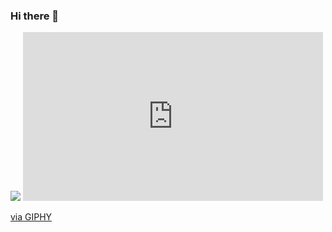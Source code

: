 ### Hi there 👋

<!--
**storm-cpu/storm-cpu** is a ✨ _special_ ✨ repository because its `README.md` (this file) appears on your GitHub profile.

Here are some ideas to get you started:

- 🔭 I’m currently working on Be Solution
- 🌱 I’m currently learning Hutech Univercity
-->
<img src = "https://github-readme-stats.vercel.app/api?username=storm-cpu&&show_icons=true&title_color=5094F0&icon_color=bb2acf&text_color=343434&bg_color=FFFFFF">
<iframe src="https://giphy.com/embed/JAIUAn8HRq8yjEZb4U" width="480" height="270" frameBorder="0" class="giphy-embed" allowFullScreen></iframe><p><a href="https://giphy.com/gifs/JAIUAn8HRq8yjEZb4U">via GIPHY</a></p>

